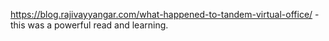 https://blog.rajivayyangar.com/what-happened-to-tandem-virtual-office/ - this was a powerful read and learning.